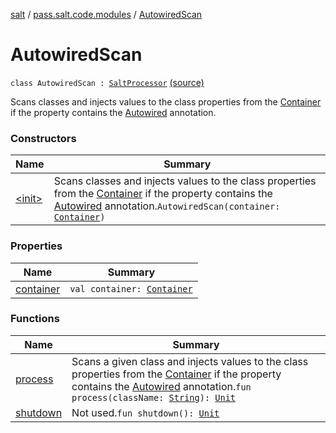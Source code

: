 [salt](../../index.md) / [pass.salt.code.modules](../index.md) / [AutowiredScan](./index.md)

# AutowiredScan

`class AutowiredScan : `[`SaltProcessor`](../-salt-processor/index.md) [(source)](https://github.com/kurbaniec-tgm/salt/tree/master/code/modules/AutowiredScan.kt#L10)

Scans classes and injects values to the class properties from the [Container](../../pass.salt.code.container/-container/index.md) if the property contains the
[Autowired](../../pass.salt.code.annotations/-autowired/index.md) annotation.

### Constructors

| Name | Summary |
|---|---|
| [&lt;init&gt;](-init-.md) | Scans classes and injects values to the class properties from the [Container](../../pass.salt.code.container/-container/index.md) if the property contains the [Autowired](../../pass.salt.code.annotations/-autowired/index.md) annotation.`AutowiredScan(container: `[`Container`](../../pass.salt.code.container/-container/index.md)`)` |

### Properties

| Name | Summary |
|---|---|
| [container](container.md) | `val container: `[`Container`](../../pass.salt.code.container/-container/index.md) |

### Functions

| Name | Summary |
|---|---|
| [process](process.md) | Scans a given class and injects values to the class properties from the [Container](../../pass.salt.code.container/-container/index.md) if the property contains the [Autowired](../../pass.salt.code.annotations/-autowired/index.md) annotation.`fun process(className: `[`String`](https://kotlinlang.org/api/latest/jvm/stdlib/kotlin/-string/index.html)`): `[`Unit`](https://kotlinlang.org/api/latest/jvm/stdlib/kotlin/-unit/index.html) |
| [shutdown](shutdown.md) | Not used.`fun shutdown(): `[`Unit`](https://kotlinlang.org/api/latest/jvm/stdlib/kotlin/-unit/index.html) |

